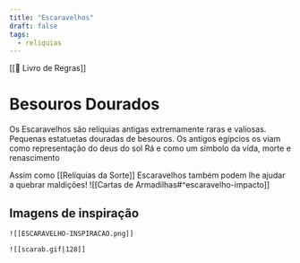 ```yaml
---
title: "Escaravelhos"
draft: false
tags:
  - reliquias
---
```

[[📖 Livro de Regras]]

# Besouros Dourados

Os Escaravelhos são relíquias antigas extremamente raras e valiosas.  
Pequenas estatuetas douradas de besouros. Os antigos egípcios os viam como representação do deus do sol Rá e como um símbolo da vida, morte e renascimento

Assim como [[Relíquias da Sorte]] Escaravelhos também podem lhe ajudar a quebrar maldições!
![[Cartas de Armadilhas#^escaravelho-impacto]]
## Imagens de inspiração

	![[ESCARAVELHO-INSPIRACAO.png]]

	![[scarab.gif|128]]

